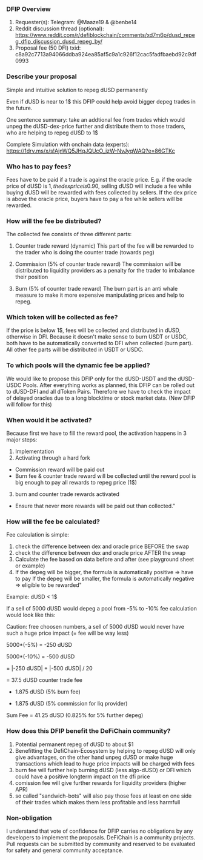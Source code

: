 
<!-- 
As part of the requirement for submission of DFIP for vote of confidence, you are required to pay 50 DFI fee for it to be voted on. After you have submitted this vote of , please transfer 50 DFI to the burn address `8defichainBurnAddressXXXXXXXdRQkSm` and take note of your `txid` and list it here. You may be required to prove that the transfer if yours if there are multiple CFP claims to it. 
Info: https://github.com/DeFiCh/dfips/issues/19

Optionally, you are also encouraged to submit a Reddit discussion thread as part of CFP to allow for a more open discussion with the community. Reddit discussion thread however does not require a fee, you can also use this process to sound out community's acceptance first before committing to it and paying the fee.

Take note that this is a vote of confidence for DFIP, it carries no obligations by the developers to implement the suggestions. DeFiChain is a community projects. Pull requests can be submitted by community and reserved to be evaluated for safety and general community acceptance.
-->

### DFIP Overview
1. Requester(s): Telegram: @Maaze19 & @benbe14
2. Reddit discussion thread (optional): https://www.reddit.com/r/defiblockchain/comments/xd7m6p/dusd_repeg_dfip_discussion_dusd_repeg_by/
3. Proposal fee (50 DFI) txid: c8a92c7713a94066ddba924ea85af5c9a1c926f12cac5fadfbaebd92c9df0993

### Describe your proposal
Simple and intuitive solution to repeg dUSD permanently

Even if dUSD is near to 1$ this DFIP could help avoid bigger depeg trades in the future. 

One sentence summary: take an addtional fee from trades which would unpeg the dUSD-dex-price further and distribute them to those traders, who are helping to repeg dUSD to 1$


Complete Simulation with onchain data (experts): https://1drv.ms/x/s!AjnWQ5JHqJQUcO_izW-NvJyqWAQ?e=86GTKc

### Who has to pay fees?	

Fees have to be paid if a trade is against the oracle price. E.g. if the oracle price of dUSD is 1$, the dex price is 0.90$, selling dUSD will include a fee while buying dUSD will be rewarded with fees collected by sellers. If the dex price is above the oracle price, buyers have to pay a fee while sellers will be rewarded.		

### How will the fee be distributed?					

The collected fee consists of three different parts:
1. Counter trade reward (dynamic)
This part of the fee will be rewarded to the trader who is doing the counter trade (towards peg)

2. Commission (5% of counter trade reward)
The commission will be distributed to liquidity providers as a penalty for the trader to imbalance their position

3. Burn (5% of counter trade reward)
The burn part is an anti whale measure to make it more expensive manipulating prices and help to repeg.


### Which token will be collected as fee?			


If the price is below 1$, fees will be collected and distributed in dUSD, otherwise in DFI.
Because it doesn't make sense to burn USDT or USDC, both have to be automatically converted to DFI when collected (burn part). All other fee parts will be distributed in USDT or USDC.	

### To which pools will the dynamic fee be applied?	

We would like to propose this DFIP only for the dUSD-USDT and the dUSD-USDC Pools. After everything works as planned, this DFIP can be rolled out to dUSD-DFI and all dToken Pairs. Therefore we have to check the impact of delayed oracles due to a long blocktime or stock market data. (New DFIP will follow for this)			

### When would it be activated?	

Because first we have to fill the reward pool, the activation happens in 3 major steps:
1. Implementation
2. Activating through a hard fork
- Commission reward will be paid out
- Burn fee & counter trade reward will be collected until the reward pool is big enough to pay all rewards to repeg price (1$)
3. burn and counter trade rewards activated
- Ensure that never more rewards will be paid out than collected."		


### How will the fee be calculated?			

Fee calculation is simple:
1. check the difference between dex and oracle price BEFORE the swap
2. check the difference between dex and oracle price AFTER the swap
3. Calculate the fee based on data before and after (see playground sheet or example)
4. If the depeg will be bigger, the formula is automatically positive => have to pay
If the depeg will be smaller, the formula is automatically negative => eligible to be rewarded"		

Example:
dUSD < 1$

If a sell of 5000 dUSD would depeg a pool from -5% to -10% fee calculation would look like this:

Caution: free choosen numbers, a sell of 5000 dUSD would never have such a huge price impact (= fee will be way less)

5000*(-5%) = -250 dUSD

5000*(-10%) = -500 dUSD

= |-250 dUSD| + |-500 dUSD| / 20

= 37.5 dUSD counter trade fee

   + 1.875 dUSD (5% burn fee)

   + 1.875 dUSD (5% commission for liq provider)

Sum Fee = 41.25 dUSD (0.825% for 5% further depeg)
				 

### How does this DFIP benefit the DeFiChain community?
1. Potential permanent repeg of dUSD to about $1
2. Benefitting the DefiChain-Ecosystem by helping to repeg dUSD will only give advantages, on the other hand unpeg dUSD or make huge transactions which lead to huge price impacts will be charged with fees
3. burn fee will further help burning dUSD (less algo-dUSD) or DFI which could have a positive longterm impact on the dfi price
4. comission fee will give further rewards for liquidity providers (higher APR)
5. so called "sandwich-bots" will also pay those fees at least on one side of their trades which makes them less profitable and less harmfull

 <!-- Leave the following intact -->
### Non-obligation
I understand that vote of confidence for DFIP carries no obligations by any developers to implement the proposals. DeFiChain is a community projects. Pull requests can be submitted by community and reserved to be evaluated for safety and general community acceptance.
